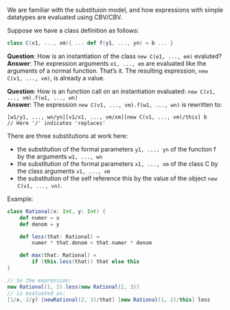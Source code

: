We are familiar with the substituion model, and how expressions with simple datatypes are evaluated using CBV/CBV.

Suppose we have a class definition as follows:
```scala
class C(x1, ..., xm){ ... def f(y1, ..., yn) = b ... }
```

**Question**: How is an instantiation of the class `new C(e1, ..., em)` evaluted? <br/>
**Answer**: The expression arguments `e1, ..., em` are evaluated like the arguments of a normal function. That’s it. The resulting expression, `new C(v1, ..., vm)`, is already a value.

**Question**:  How is an function call on an instantiation evaluated: `new C(v1, ..., vm).f(w1, ..., wn)` <br/>
**Answer**: The expression `new C(v1, ..., vm).f(w1, ..., wn)` is rewritten to:
```
[w1/y1, ..., wn/yn][v1/x1, ..., vm/xm][new C(v1, ..., vm)/this] b    // Here '/' indicates 'replaces'
```
There are three substitutions at work here:
* the substitution of the formal parameters `y1, ..., yn` of the function f by the arguments `w1, ..., wn`
* the substitution of the formal parameters `x1, ..., xm` of the class C by the class arguments `v1, ..., vm`
* the substitution of the self reference this by the value of the object `new C(v1, ..., vn)`.

Example:
```scala
class Rational(x: Int, y: Int) {
    def numer = x
    def denom = y

    def less(that: Rational) =
        numer * that.denom < that.numer * denom

    def max(that: Rational) =
        if (this.less(that)) that else this
}

// So the expression:
new Rational(1, 2).less(new Rational(2, 3))
// is evaluated as:
[1/x, 2/y] [newRational(2, 3)/that] [new Rational(1, 2)/this] less